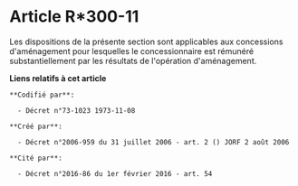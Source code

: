 # Article R*300-11

Les dispositions de la présente section sont applicables aux concessions d'aménagement pour lesquelles le concessionnaire est
rémunéré substantiellement par les résultats de l'opération d'aménagement.

**Liens relatifs à cet article**

	**Codifié par**:

	  - Décret n°73-1023 1973-11-08

	**Créé par**:

	  - Décret n°2006-959 du 31 juillet 2006 - art. 2 () JORF 2 août 2006

	**Cité par**:

	  - Décret n°2016-86 du 1er février 2016 - art. 54
